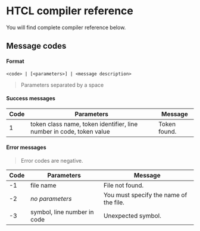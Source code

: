 ﻿# HTCL compiler reference

You will find complete compiler reference below.

## Message codes

#### Format

`<code> | [<parameters>] | <message description>`

>Parameters separated by a space

#### Success messages

| Code     | Parameters    | Message |
| --------|---------|-------|
| 1 | token class name, token identifier, line number in code, token value | Token found. |

#### Error messages

>Error codes are negative.

| Code     | Parameters    | Message |
| --------|---------|-------|
| -1 | file name | File not found. |
| -2 | *no parameters* | You must specify the name of the file. |
| -3 | symbol, line number in code | Unexpected symbol. |